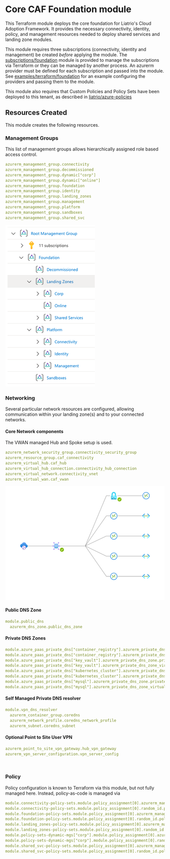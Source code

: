 # Core CAF Foundation module

This Terraform module deploys the core foundation for Liatrio's Cloud Adoption Framework. It provides the necessary connectivity, identity, policy, and management resources needed to deploy shared services and landing zone modules.

This module requires three subscriptions (connectivity, identity and management) be created _before_ applying the module. The [subscriptions/foundation](../../subscriptions/foundation/) module is provided to manage the subscriptions via Terraform or they can be managed by another process. An azurerm provider must be defined for each subscription and passed into the module. See [examples/terraform/foundation](../../examples/terraform/foundation/) for an example configuring the providers and passing them to the module.

This module also requires that Custom Policies and Policy Sets have been deployed to this tenant, as described in [liatrio/azure-policies](https://github.com/liatrio/azure-policies)

## Resources Created

This module creates the following resources.

### Management Groups

This list of management groups allows hierarchically assigned role based access control.

```yaml
azurerm_management_group.connectivity
azurerm_management_group.decommissioned
azurerm_management_group.dynamic["corp"]
azurerm_management_group.dynamic["online"]
azurerm_management_group.foundation
azurerm_management_group.identity
azurerm_management_group.landing_zones
azurerm_management_group.management
azurerm_management_group.platform
azurerm_management_group.sandboxes
azurerm_management_group.shared_svc
```

  ![Management Groups](../../images/management-groups.png "Management Groups")

### Networking

Several particular network resources are configured, allowing communication within your landing zone(s) and to your connected networks.
#### Core Network components

The VWAN managed Hub and Spoke setup is used.

```yaml
azurerm_network_security_group.connectivity_security_group
azurerm_resource_group.caf_connectivity
azurerm_virtual_hub.caf_hub
azurerm_virtual_hub_connection.connectivity_hub_connection
azurerm_virtual_network.connectivity_vnet
azurerm_virtual_wan.caf_vwan

```

  ![](../../images/vwan-topology.svg)

#### Public DNS Zone

```yaml
module.public_dns
  azurerm_dns_zone.public_dns_zone
```

#### Private DNS Zones


```yaml
module.azure_paas_private_dns["container_registry"].azurerm_private_dns_zone.private_dns_zone
module.azure_paas_private_dns["container_registry"].azurerm_private_dns_zone_virtual_network_link.private_dns_zone_link
module.azure_paas_private_dns["key_vault"].azurerm_private_dns_zone.private_dns_zone
module.azure_paas_private_dns["key_vault"].azurerm_private_dns_zone_virtual_network_link.private_dns_zone_link
module.azure_paas_private_dns["kubernetes_cluster"].azurerm_private_dns_zone.private_dns_zone
module.azure_paas_private_dns["kubernetes_cluster"].azurerm_private_dns_zone_virtual_network_link.private_dns_zone_link
module.azure_paas_private_dns["mysql"].azurerm_private_dns_zone.private_dns_zone
module.azure_paas_private_dns["mysql"].azurerm_private_dns_zone_virtual_network_link.private_dns_zone_link

```

#### Self Managed Private DNS resolver

```yaml
module.vpn_dns_resolver
  azurerm_container_group.coredns
  azurerm_network_profile.coredns_network_profile
  azurerm_subnet.coredns_subnet

```

#### Optional Point to Site User VPN
```yaml
azurerm_point_to_site_vpn_gateway.hub_vpn_gateway
azurerm_vpn_server_configuration.vpn_server_config
```
  ![]()

### Policy

Policy configuration is known to Terraform via this module, but not fully managed here. Instead, policy-as-code is managed via 

```yaml
module.connectivity-policy-sets.module.policy_assignment[0].azurerm_management_group_policy_assignment.policy_set_assignment
module.connectivity-policy-sets.module.policy_assignment[0].random_id.policy_association_name
module.foundation-policy-sets.module.policy_assignment[0].azurerm_management_group_policy_assignment.policy_set_assignment
module.foundation-policy-sets.module.policy_assignment[0].random_id.policy_association_name
module.landing_zones-policy-sets.module.policy_assignment[0].azurerm_management_group_policy_assignment.policy_set_assignment
module.landing_zones-policy-sets.module.policy_assignment[0].random_id.policy_association_name
module.policy-sets-dynamic-mgs["corp"].module.policy_assignment[0].azurerm_management_group_policy_assignment.policy_set_assignment
module.policy-sets-dynamic-mgs["corp"].module.policy_assignment[0].random_id.policy_association_name
module.shared_svc-policy-sets.module.policy_assignment[0].azurerm_management_group_policy_assignment.policy_set_assignment
module.shared_svc-policy-sets.module.policy_assignment[0].random_id.policy_association_name
```
  ![]()
